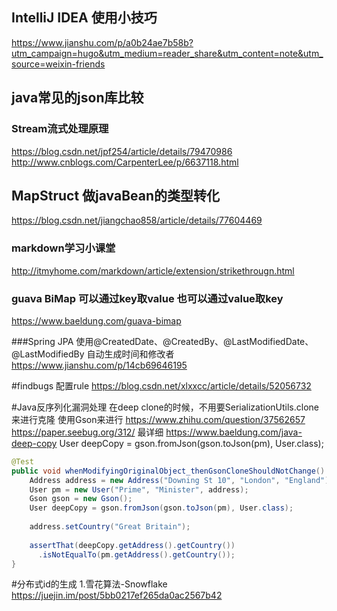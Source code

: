 ## IntelliJ IDEA 使用小技巧
https://www.jianshu.com/p/a0b24ae7b58b?utm_campaign=hugo&utm_medium=reader_share&utm_content=note&utm_source=weixin-friends

## java常见的json库比较



### Stream流式处理原理
https://blog.csdn.net/jpf254/article/details/79470986
http://www.cnblogs.com/CarpenterLee/p/6637118.html


## MapStruct 做javaBean的类型转化
https://blog.csdn.net/jiangchao858/article/details/77604469


### markdown学习小课堂
http://itmyhome.com/markdown/article/extension/strikethrougn.html

### guava BiMap 可以通过key取value 也可以通过value取key
https://www.baeldung.com/guava-bimap

###Spring JPA 使用@CreatedDate、@CreatedBy、@LastModifiedDate、@LastModifiedBy 自动生成时间和修改者
https://www.jianshu.com/p/14cb69646195

#findbugs 配置rule
https://blog.csdn.net/xlxxcc/article/details/52056732

#Java反序列化漏洞处理
在deep clone的时候，不用要SerializationUtils.clone来进行克隆
使用Gson来进行 
https://www.zhihu.com/question/37562657
https://paper.seebug.org/312/  最详细
https://www.baeldung.com/java-deep-copy 
 User deepCopy = gson.fromJson(gson.toJson(pm), User.class);
```java
@Test
public void whenModifyingOriginalObject_thenGsonCloneShouldNotChange() {
    Address address = new Address("Downing St 10", "London", "England");
    User pm = new User("Prime", "Minister", address);
    Gson gson = new Gson();
    User deepCopy = gson.fromJson(gson.toJson(pm), User.class);
 
    address.setCountry("Great Britain");
 
    assertThat(deepCopy.getAddress().getCountry())
      .isNotEqualTo(pm.getAddress().getCountry());
}

```
#分布式id的生成
1.雪花算法-Snowflake
https://juejin.im/post/5bb0217ef265da0ac2567b42